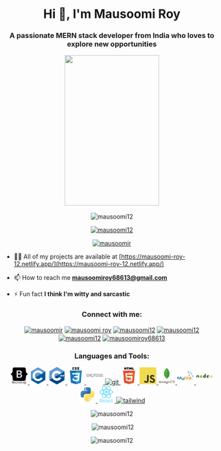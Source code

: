 <h1 align="center">Hi 👋, I'm Mausoomi Roy</h1>
<h3 align="center">A passionate MERN stack developer from India who loves to explore new opportunities</h3>
<p align="center">
<img 
     width="220px" 
     height="350px" src="https://user-images.githubusercontent.com/112415870/230753696-54448a7f-ced2-447f-9997-9df5a72f6a9d.jpeg">
</p>    
    
    

<p align="center"> <img src="https://komarev.com/ghpvc/?username=mausoomi12&label=Profile%20views&color=0e75b6&style=flat" alt="mausoomi12" /> </p>

<p align="center"> <a href="https://github.com/ryo-ma/github-profile-trophy"><img src="https://github-profile-trophy.vercel.app/?username=mausoomi12" alt="mausoomi12" /></a> </p>

<p align="center"> <a href="https://twitter.com/@mausoomir" target="blank"><img src="https://img.shields.io/twitter/follow/@mausoomir?logo=twitter&style=for-the-badge" alt="mausoomir" /></a> </p>

- 👨‍💻 All of my projects are available at [https://mausoomi-roy-12.netlify.app/](https://mausoomi-roy-12.netlify.app/)

- 📫 How to reach me **mausoomiroy68613@gmail.com**

- ⚡ Fun fact **I think I'm witty and sarcastic**

<h3 align="center">Connect with me:</h3>
<p align="center">
<a href="https://twitter.com/@mausoomir" target="blank"><img align="center" src="https://raw.githubusercontent.com/rahuldkjain/github-profile-readme-generator/master/src/images/icons/Social/twitter.svg" alt="mausoomir" height="30" width="40" /></a>
<a href="https://linkedin.com/in/mausoomi roy" target="blank"><img align="center" src="https://raw.githubusercontent.com/rahuldkjain/github-profile-readme-generator/master/src/images/icons/Social/linked-in-alt.svg" alt="mausoomi roy" height="30" width="40" /></a>
<a href="https://instagram.com/mausoomi12" target="blank"><img align="center" src="https://raw.githubusercontent.com/rahuldkjain/github-profile-readme-generator/master/src/images/icons/Social/instagram.svg" alt="mausoomi12" height="30" width="40" /></a>
<a href="https://www.codechef.com/users/mausoomi12" target="blank"><img align="center" src="https://cdn.jsdelivr.net/npm/simple-icons@3.1.0/icons/codechef.svg" alt="mausoomi12" height="30" width="40" /></a>
<a href="https://www.leetcode.com/mausoomi12" target="blank"><img align="center" src="https://raw.githubusercontent.com/rahuldkjain/github-profile-readme-generator/master/src/images/icons/Social/leet-code.svg" alt="mausoomi12" height="30" width="40" /></a>
<a href="https://auth.geeksforgeeks.org/user/mausoomiroy68613" target="blank"><img align="center" src="https://raw.githubusercontent.com/rahuldkjain/github-profile-readme-generator/master/src/images/icons/Social/geeks-for-geeks.svg" alt="mausoomiroy68613" height="30" width="40" /></a>
</p>

<h3 align="center">Languages and Tools:</h3>
<p align="center"> <a href="https://getbootstrap.com" target="_blank" rel="noreferrer"> <img src="https://raw.githubusercontent.com/devicons/devicon/master/icons/bootstrap/bootstrap-plain-wordmark.svg" alt="bootstrap" width="40" height="40"/> </a> <a href="https://www.cprogramming.com/" target="_blank" rel="noreferrer"> <img src="https://raw.githubusercontent.com/devicons/devicon/master/icons/c/c-original.svg" alt="c" width="40" height="40"/> </a> <a href="https://www.w3schools.com/cpp/" target="_blank" rel="noreferrer"> <img src="https://raw.githubusercontent.com/devicons/devicon/master/icons/cplusplus/cplusplus-original.svg" alt="cplusplus" width="40" height="40"/> </a> <a href="https://www.w3schools.com/css/" target="_blank" rel="noreferrer"> <img src="https://raw.githubusercontent.com/devicons/devicon/master/icons/css3/css3-original-wordmark.svg" alt="css3" width="40" height="40"/> </a> <a href="https://expressjs.com" target="_blank" rel="noreferrer"> <img src="https://raw.githubusercontent.com/devicons/devicon/master/icons/express/express-original-wordmark.svg" alt="express" width="40" height="40"/> </a> <a href="https://git-scm.com/" target="_blank" rel="noreferrer"> <img src="https://www.vectorlogo.zone/logos/git-scm/git-scm-icon.svg" alt="git" width="40" height="40"/> </a> <a href="https://www.w3.org/html/" target="_blank" rel="noreferrer"> <img src="https://raw.githubusercontent.com/devicons/devicon/master/icons/html5/html5-original-wordmark.svg" alt="html5" width="40" height="40"/> </a> <a href="https://developer.mozilla.org/en-US/docs/Web/JavaScript" target="_blank" rel="noreferrer"> <img src="https://raw.githubusercontent.com/devicons/devicon/master/icons/javascript/javascript-original.svg" alt="javascript" width="40" height="40"/> </a> <a href="https://www.mongodb.com/" target="_blank" rel="noreferrer"> <img src="https://raw.githubusercontent.com/devicons/devicon/master/icons/mongodb/mongodb-original-wordmark.svg" alt="mongodb" width="40" height="40"/> </a> <a href="https://www.mysql.com/" target="_blank" rel="noreferrer"> <img src="https://raw.githubusercontent.com/devicons/devicon/master/icons/mysql/mysql-original-wordmark.svg" alt="mysql" width="40" height="40"/> </a> <a href="https://nodejs.org" target="_blank" rel="noreferrer"> <img src="https://raw.githubusercontent.com/devicons/devicon/master/icons/nodejs/nodejs-original-wordmark.svg" alt="nodejs" width="40" height="40"/> </a> <a href="https://www.python.org" target="_blank" rel="noreferrer"> <img src="https://raw.githubusercontent.com/devicons/devicon/master/icons/python/python-original.svg" alt="python" width="40" height="40"/> </a> <a href="https://reactjs.org/" target="_blank" rel="noreferrer"> <img src="https://raw.githubusercontent.com/devicons/devicon/master/icons/react/react-original-wordmark.svg" alt="react" width="40" height="40"/> </a> <a href="https://tailwindcss.com/" target="_blank" rel="noreferrer"> <img src="https://www.vectorlogo.zone/logos/tailwindcss/tailwindcss-icon.svg" alt="tailwind" width="40" height="40"/> </a> </p>

<p align="center" ><img  src="https://github-readme-stats.vercel.app/api/top-langs?username=mausoomi12&show_icons=true&locale=en&layout=compact" alt="mausoomi12" /></p>

<p align="center">&nbsp;<img  src="https://github-readme-stats.vercel.app/api?username=mausoomi12&show_icons=true&locale=en" alt="mausoomi12" /></p>

<p align="center"><img  src="https://github-readme-streak-stats.herokuapp.com/?user=mausoomi12&" alt="mausoomi12" /></p>
